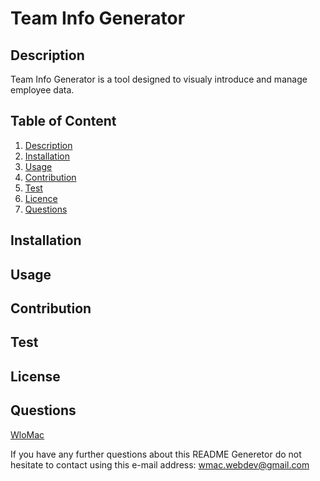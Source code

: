 
# Team Info Generator
## Description <a name="description"></a>
Team Info Generator is a tool designed to visualy introduce and manage employee data.

## Table of Content

1. [Description](#description)
2. [Installation](#installation)
3. [Usage](#usage)
4. [Contribution](#contribution)
5. [Test](#test)
6. [Licence](#licence)
7. [Questions](#questions)

## Installation <a name="installation"></a>


## Usage <a name="usage"></a>


## Contribution <a name="contribution"></a>


## Test <a name="test"></a>


## License <a name="licence"></a>


## Questions <a name="questions"></a>
[WloMac](https://github.com/WloMac)

If you have any further questions about this README Generetor do not hesitate to contact using this e-mail address: wmac.webdev@gmail.com

